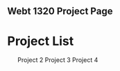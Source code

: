 ## Webt 1320 Project Page

<h1>Project List</h1>

<ul>
   <li<a href="Project 2/index.html" target="_blank">Project 2</a></li>
   <li<a href="Project 3/index.html" target="_blank">Project 3</a></li>
   <li<a href="Project 4/index.html" target="_blank">Project 4</a></li>
</ul>

